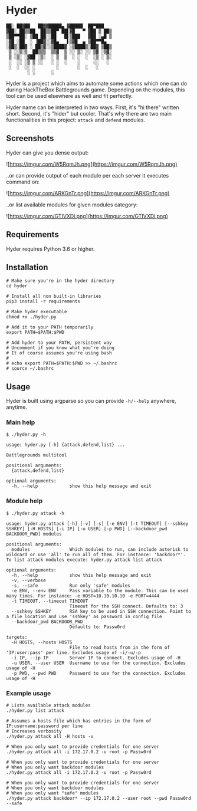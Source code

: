 # Hyder

```
██░ ██▓██   ██▓▓█████▄ ▓█████  ██▀███  
▓██░ ██▒▒██  ██▒▒██▀ ██▌▓█   ▀ ▓██ ▒ ██▒
▒██▀▀██░ ▒██ ██░░██   █▌▒███   ▓██ ░▄█ ▒
░▓█ ░██  ░ ▐██▓░░▓█▄   ▌▒▓█  ▄ ▒██▀▀█▄  
░▓█▒░██▓ ░ ██▒▓░░▒████▓ ░▒████▒░██▓ ▒██▒
 ▒ ░░▒░▒  ██▒▒▒  ▒▒▓  ▒ ░░ ▒░ ░░ ▒▓ ░▒▓░
 ▒ ░▒░ ░▓██ ░▒░  ░ ▒  ▒  ░ ░  ░  ░▒ ░ ▒░
 ░  ░░ ░▒ ▒ ░░   ░ ░  ░    ░     ░░   ░ 
 ░  ░  ░░ ░        ░       ░  ░   ░     
        ░ ░      ░                      

```

Hyder is a project which aims to automate some actions which one can do during HackTheBox Battlegrounds game. Depending on the modules, this tool can be used elsewhere as well and fit perfectly.

Hyder name can be interpreted in two ways. First, it's "hi there" written short. Second, it's "hider" but cooler. That's why there are two main functionalities in this project: `attack` and `defend` modules.

## Screenshots

Hyder can give you dense output:

![https://imgur.com/W5RqmJh.png](https://imgur.com/W5RqmJh.png)

..or can provide output of each module per each server it executes command on:

![https://imgur.com/ARKGnTr.png](https://imgur.com/ARKGnTr.png)

..or list available modules for given modules category:

![https://imgur.com/GTIVXDi.png](https://imgur.com/GTIVXDi.png)

## Requirements

Hyder requires Python 3.6 or higher.

## Installation


```
# Make sure you're in the hyder directory
cd hyder

# Install all non built-in libraries
pip3 install -r requirements

# Make hyder executable
chmod +x ./hyder.py

# Add it to your PATH temporarily
export PATH=$PATH:$PWD

# Add hyder to your PATH, persistent way
# Uncomment if you know what you're doing
# It of course assumes you're using bash
#
# echo export PATH=$PATH:$PWD >> ~/.bashrc
# source ~/.bashrc
```

## Usage

Hyder is built using argparse so you can provide `-h/--help` anywhere, anytime.

### Main help

```
$ ./hyder.py -h

usage: hyder.py [-h] {attack,defend,list} ...

Battlegrounds multitool

positional arguments:
  {attack,defend,list}

optional arguments:
  -h, --help            show this help message and exit
```

### Module help

```
$ ./hyder.py attack -h

usage: hyder.py attack [-h] [-v] [-s] [-e ENV] [-t TIMEOUT] [--sshkey SSHKEY] [-H HOSTS] [-i IP] [-u USER] [-p PWD] [--backdoor_pwd BACKDOOR_PWD] modules

positional arguments:
  modules               Which modules to run, can include asterisk to wildcard or use 'all' to run all of them. For instance: 'backdoor*'. To list attack modules execute: hyder.py attack list attack

optional arguments:
  -h, --help            show this help message and exit
  -v, --verbose
  -s, --safe            Run only 'safe' modules
  -e ENV, --env ENV     Pass variable to the module. This can be used many times. For instance: -e HOST=10.10.10.10 -e PORT=4444
  -t TIMEOUT, --timeout TIMEOUT
                        Timeout for the SSH connect. Defaults to: 3
  --sshkey SSHKEY       RSA key to be used in SSH connection. Point to a file location and use 'sshkey' as password in config file
  --backdoor_pwd BACKDOOR_PWD
                        Defaults to: Passw0rd

targets:
  -H HOSTS, --hosts HOSTS
                        File to read hosts from in the form of 'IP:user:pass' per line. Excludes usage of -i/-u/-p
  -i IP, --ip IP        Server IP to connect. Excludes usage of -H
  -u USER, --user USER  Username to use for the connection. Excludes usage of -H
  -p PWD, --pwd PWD     Password to use for the connection. Excludes usage of -H
```

### Example usage

```
# Lists available attack modules
./hyder.py list attack

# Assumes a hosts file which has entries in the form of IP:username:password per line
# Increases verbosity
./hyder.py attack all -H hosts -v

# When you only want to provide credentials for one server
./hyder.py attack all -i 172.17.0.2 -u root -p Passw0rd

# When you only want to provide credentials for one server
# When you only want backdoor modules
./hyder.py attack all -i 172.17.0.2 -u root -p Passw0rd

# When you only want to provide credentials for one server
# When you only want backdoor modules
# When you only want "safe" modules
./hyder.py attack backdoor* --ip 172.17.0.2 --user root --pwd Passw0rd --safe
```
